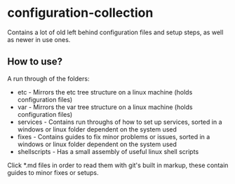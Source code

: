 # configuration-collection
Contains a lot of old left behind configuration files and setup steps, as well as newer in use ones.

## How to use?
A run through of the folders:
 * etc - Mirrors the etc tree structure on a linux machine (holds configuration files)
 * var - Mirrors the var tree structure on a linux machine (holds configuration files)
 * services - Contains run throughs of how to set up services, sorted in a windows or linux folder dependent on the system used
 * fixes - Contains guides to fix minor problems or issues, sorted in a windows or linux folder dependent on the system used
 * shellscripts - Has a small assembly of useful linux shell scripts

Click *.md files in order to read them with git's built in markup, these contain guides to minor fixes or setups.